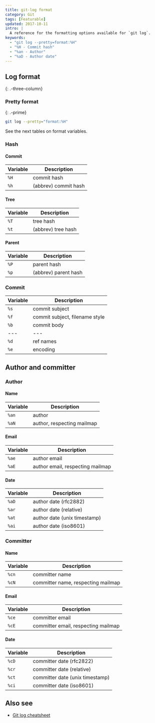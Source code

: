 ```yaml
---
title: git-log format
category: Git
tags: [Featurable]
updated: 2017-10-11
intro: |
  A reference for the formatting options available for `git log`.
keywords:
  - "git log --pretty=format:%H"
  - "%H - Commit hash"
  - "%an - Author"
  - "%aD - Author date"
---
```


## Log format
{: .-three-column}

### Pretty format
{: .-prime}

```bash
git log --pretty="format:%H"
```

See the next tables on format variables.

### Hash

#### Commit

| Variable | Description |
| --- | --- |
| `%H` | commit hash |
| `%h` | (abbrev) commit hash |

#### Tree

| Variable | Description |
| --- | --- |
| `%T` | tree hash |
| `%t` | (abbrev) tree hash |

#### Parent

| Variable | Description |
| --- | --- |
| `%P` | parent hash |
| `%p` | (abbrev) parent hash |

### Commit

| Variable | Description |
| --- | --- |
| `%s` | commit subject |
| `%f` | commit subject, filename style |
| `%b` | commit body |
| --- | --- |
| `%d` | ref names |
| `%e` | encoding |

## Author and committer

### Author

#### Name

| Variable | Description |
| --- | --- |
| `%an` | author |
| `%aN` | author, respecting mailmap |

#### Email

| Variable | Description |
| --- | --- |
| `%ae` | author email |
| `%aE` | author email, respecting mailmap |

#### Date

| Variable | Description |
| --- | --- |
| `%aD` | author date (rfc2882) |
| `%ar` | author date (relative) |
| `%at` | author date (unix timestamp) |
| `%ai` | author date (iso8601) |

### Committer

#### Name

| Variable | Description |
| --- | --- |
| `%cn` | committer name |
| `%cN` | committer name, respecting mailmap |

#### Email

| Variable | Description |
| --- | --- |
| `%ce` | committer email |
| `%cE` | committer email, respecting mailmap |

#### Date

| Variable | Description |
| --- | --- |
| `%cD` | committer date (rfc2822) |
| `%cr` | committer date (relative) |
| `%ct` | committer date (unix timestamp) |
| `%ci` | committer date (iso8601) |

## Also see

- [Git log cheatsheet](./git-log)
